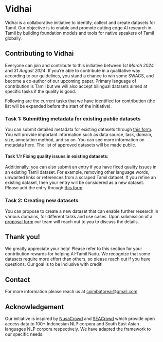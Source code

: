 # Vidhai

Vidhai is a collaborative initiative to identify, collect and create datasets for Tamil. Our objective is to enable and promote cutting edge AI research in Tamil by building foundation models and tools for native speakers of Tamil globally. 

## Contributing to Vidhai
Everyone can join and contribute to this initiative between _1st March 2024_ and _31 August 2024_. If you’re able to contribute in a qualitative way according to our guidelines, you stand a chance to win some SWAGS, and become a co-author of our upcoming paper. Primary language of contribution is Tamil but we will also accept bilingual datasets aimed at specific tasks if the quality is good.

Following are the current tasks that we have identified for contribution (the list will be expanded before the start of the initiative):

### Task 1: Submitting metadata for existing public datasets
You can submit detailed metadata for existing datasets through [this form](https://forms.gle/27MiJrjdzjQ3Qjwe9). You will provide important information such as data source, task, domain, size, annotation method, and so on. You can see more information on metadata here. The list of approved datasets will be made public. 


#### Task 1.1: Fixing quality issues in existing datasets: 
Additionally, you can also submit an entry if you have fixed quality issues in an existing Tamil dataset. For example, removing other language words, unwanted links or references from a scraped Tamil dataset. If you refine an existing dataset, then your entry will be considered as a new dataset. Please add the entry through [this form](https://forms.gle/27MiJrjdzjQ3Qjwe9).

### Task 2: Creating new datasets 
You can propose to create a new dataset that can enable further research in various domains, for different tasks and use cases. Upon submission of a [proposal form](https://forms.gle/uprWQiwEGzoDKwLq5) our team will reach out to you to discuss the details. 

## Thank you! 
We greatly appreciate your help! Please refer to this section for your contribution rewards for helping AI-Tamil Nadu. We recognize that some datasets require more effort than others, so please reach out if you have questions. Our goal is to be inclusive with credit!


## Contact
For more information please reach us at coimbatoreai@gmail.com 

## Acknowledgement 
Our initiative is inspired by [NusaCrowd](https://github.com/IndoNLP/nusa-crowd) and [SEACrowd](https://github.com/SEACrowd/seacrowd-datahub) which provide open access data to 100+ Indonesian NLP corpora and South East Asian languages NLP corpora respectively. We have adapted the framework to our specific needs.
